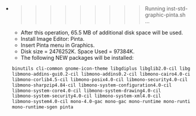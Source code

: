 * >>>>>>>>> Running inst-std-graphic-pinta.sh ...
  * After this operation, 65.5 MB of additional disk space will be used.
  * Install Image Editor: Pinta.
  * Insert Pinta menu in Graphics.
  * Disk size = 2476252K. Space Used = 97384K.
  * The following NEW packages will be installed:
  ```bash
  binutils cli-common gnome-icon-theme libgdiplus libglib2.0-cil libgtk2.0-cil
  libmono-addins-gui0.2-cil libmono-addins0.2-cil libmono-cairo4.0-cil
  libmono-corlib4.5-cil libmono-posix4.0-cil libmono-security4.0-cil
  libmono-sharpzip4.84-cil libmono-system-configuration4.0-cil
  libmono-system-core4.0-cil libmono-system-drawing4.0-cil
  libmono-system-security4.0-cil libmono-system-xml4.0-cil
  libmono-system4.0-cil mono-4.0-gac mono-gac mono-runtime mono-runtime-common
  mono-runtime-sgen pinta
  ```
